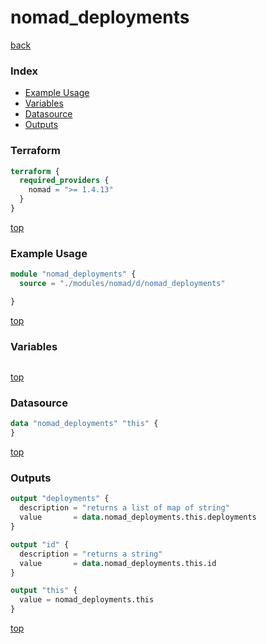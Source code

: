 # nomad_deployments

[back](../nomad.md)

### Index

- [Example Usage](#example-usage)
- [Variables](#variables)
- [Datasource](#datasource)
- [Outputs](#outputs)

### Terraform

```terraform
terraform {
  required_providers {
    nomad = ">= 1.4.13"
  }
}
```

[top](#index)

### Example Usage

```terraform
module "nomad_deployments" {
  source = "./modules/nomad/d/nomad_deployments"

}
```

[top](#index)

### Variables

```terraform
```

[top](#index)

### Datasource

```terraform
data "nomad_deployments" "this" {
}
```

[top](#index)

### Outputs

```terraform
output "deployments" {
  description = "returns a list of map of string"
  value       = data.nomad_deployments.this.deployments
}

output "id" {
  description = "returns a string"
  value       = data.nomad_deployments.this.id
}

output "this" {
  value = nomad_deployments.this
}
```

[top](#index)